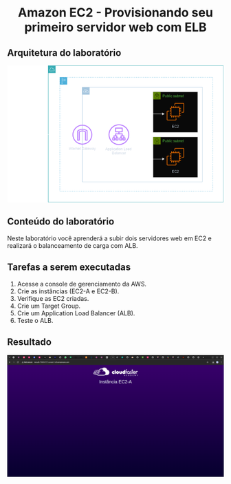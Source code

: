 <h1 align=center> Amazon EC2 - Provisionando seu primeiro servidor web com ELB </h1>

<h2>Arquitetura do laboratório</h2>

<div align=center>
    <img width="800px" src="arquitetura.png">
</div>

<h2> Conteúdo do laboratório </h2>


Neste laboratório você aprenderá a subir dois servidores web em EC2 e realizará o balanceamento de carga com ALB.

<h2>Tarefas a serem executadas</h2>

1. Acesse a console de gerenciamento da AWS.
2. Crie as instâncias (EC2-A e EC2-B).
4. Verifique as EC2 criadas.
5. Crie um Target Group.
6. Crie um Application Load Balancer (ALB).
7. Teste o ALB.

<h2>Resultado</h2>

<div align=center>
    <img width="800px" src="resultado.png">
</div>